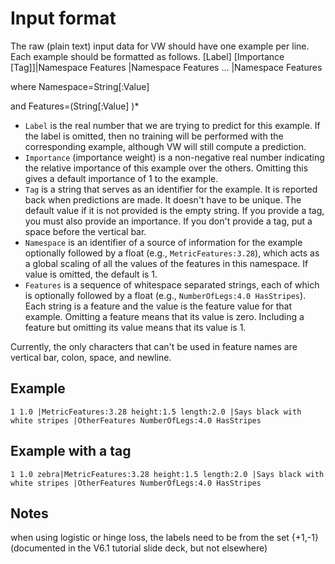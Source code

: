 # Input format

The raw (plain text) input data for VW should have one example per line.  Each example should be formatted as follows. 
    [Label] [Importance [Tag]]|Namespace Features |Namespace Features ... |Namespace Features

where
    Namespace=String[:Value]

and
    Features=(String[:Value] )*

* `Label` is the real number that we are trying to predict for this example.  If the label is omitted, then no training will be performed with the corresponding example, although VW will still compute a prediction.
* `Importance` (importance weight) is a non-negative real number indicating the relative importance of this example over the others.  Omitting this gives a default importance of 1 to the example.
* `Tag` is a string that serves as an identifier for the example.  It is reported back when predictions are made.  It doesn't have to be unique.  The default value if it is not provided is the empty string. If you provide a tag, you must also provide an importance. If you don't provide a tag, put a space before the vertical bar.
* `Namespace` is an identifier of a source of information for the example optionally followed by a float (e.g., `MetricFeatures:3.28`), which acts as a global scaling of all the values of the features in this namespace.  If value is omitted, the default is 1.
* `Features` is a sequence of whitespace separated strings, each of which is optionally followed by a float (e.g., `NumberOfLegs:4.0 HasStripes`).  Each string is a feature and the value is the feature value for that example. Omitting a feature means that its value is zero.  Including a feature but omitting its value means that its value is 1.

Currently, the only characters that can't be used in feature names are vertical bar, colon, space, and newline.

## Example

    1 1.0 |MetricFeatures:3.28 height:1.5 length:2.0 |Says black with white stripes |OtherFeatures NumberOfLegs:4.0 HasStripes

## Example with a tag

    1 1.0 zebra|MetricFeatures:3.28 height:1.5 length:2.0 |Says black with white stripes |OtherFeatures NumberOfLegs:4.0 HasStripes


## Notes
when using logistic or hinge loss, the labels need to be from the set {+1,-1}  (documented in the V6.1 tutorial slide deck, but not elsewhere)